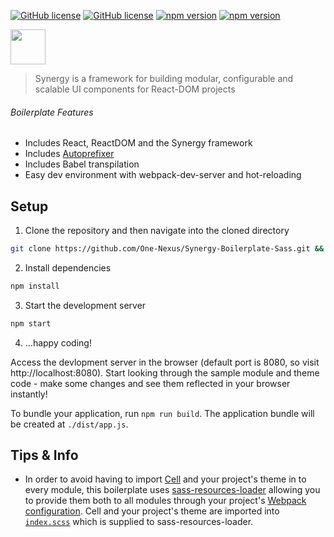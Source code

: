 [![GitHub license](https://img.shields.io/badge/license-MIT-blue.svg)](https://github.com/esr360/Synergy/blob/master/LICENSE)
[![GitHub license](https://api.travis-ci.org/esr360/Synergy.svg)](https://travis-ci.org/esr360/Synergy)
[![npm version](https://badge.fury.io/js/Synergy.svg)](https://badge.fury.io/js/Synergy)
[![npm version](https://img.shields.io/npm/dm/synergy.svg)](https://badge.fury.io/js/Synergy)

<a href="https://github.com/One-Nexus/Synergy">
    <img height="56px" src="http://www.onenexus.io/synergy/github-logo.png" />
</a>

> Synergy is a framework for building modular, configurable and scalable UI components for React-DOM projects

###### Boilerplate Features

* Includes React, ReactDOM and the Synergy framework
* Includes [Autoprefixer](https://github.com/postcss/autoprefixer)
* Includes Babel transpilation
* Easy dev environment with webpack-dev-server and hot-reloading

## Setup

1. Clone the repository and then navigate into the cloned directory

```bash
git clone https://github.com/One-Nexus/Synergy-Boilerplate-Sass.git && cd Synergy-Boilerplate-Sass
```

2. Install dependencies

```bash
npm install
```

3. Start the development server

```bash
npm start
```

4. ...happy coding!

Access the devlopment server in the browser (default port is 8080, so visit http://localhost:8080). Start looking through the sample module and theme code - make some changes and see them reflected in your browser instantly!

To bundle your application, run `npm run build`. The application bundle will be created at `./dist/app.js`.

## Tips & Info

* In order to avoid having to import [Cell](#TODO) and your project's theme in to every module, this boilerplate uses [sass-resources-loader](https://github.com/shakacode/sass-resources-loader) allowing you to provide them both to all modules through your project's [Webpack configuration](#TODO). Cell and your project's theme are imported into [`index.scss`](#TODO) which is supplied to sass-resources-loader.